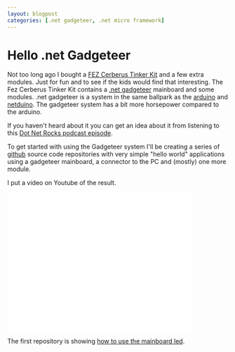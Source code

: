 ```yaml
---
layout: blogpost
categories: [.net gadgeteer, .net micro framework]
---
```


Hello .net Gadgeteer
====================

Not too long ago I bought a [FEZ Cerberus Tinker Kit](https://www.ghielectronics.com/catalog/product/455) and a few extra modules. Just for fun and to see if the kids would find that interesting. The Fez Cerberus Tinker Kit contains a [.net gadgeteer](http://www.netmf.com/gadgeteer/) mainboard and some modules. .net gadgeteer is a system in the same ballpark as the [arduino](http://www.arduino.cc/) and [netduino](http://netduino.com/). The gadgeteer system has a bit more horsepower compared to the arduino.

If you haven't heard about it you can get an idea about it from listening to this [Dot Net Rocks podcast episode](http://www.dotnetrocks.com/default.aspx?showNum=888).

To get started with using the Gadgeteer system I'll be creating a series of [github](https://github.com) source code repositories with very simple "hello world" applications using a gadgeteer mainboard, a connector to the PC and (mostly) one more module.

I put a video on Youtube of the result.

<iframe width="420" height="315" src="//www.youtube.com/embed/N9JHj3aMxAk" frameborder="0" allowfullscreen></iframe> 

The first repository is showing [how to use the mainboard led](https://github.com/steenhulthin/HelloFezCerberus#hellofezcerberus).